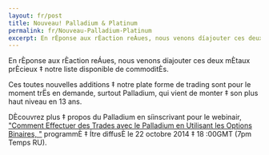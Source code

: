 ```yaml
---
layout: fr/post
title: Nouveau! Palladium & Platinum
permalink: fr/Nouveau-Palladium-Platinum
excerpt: En rÈponse aux rÈaction reÁues, nous venons díajouter ces deux mÈtaux prÈcieux ‡ notre liste disponible de commoditÈs.
---
```


En rÈponse aux rÈaction reÁues, nous venons díajouter ces deux mÈtaux prÈcieux ‡ notre liste disponible de commoditÈs.

Ces toutes nouvelles additions ‡ notre plate forme de trading sont pour le moment trËs en demande, surtout Palladium, qui vient de monter ‡ son plus haut niveau en 13 ans.

DÈcouvrez plus ‡ propos du Palladium en síinscrivant pour le webinair, ["Comment Effectuer des Trades avec le Palladium en Utilisant les Options Binaires, "](http://trade.binary.com/webinar_en_goldsilverclub/?utm_medium=social&utm_source=blog&utm_content=webinar) programmÈ ‡ Ítre diffusÈ le 22 octobre 2014 ‡ 18 :00GMT (7pm Temps RU).
